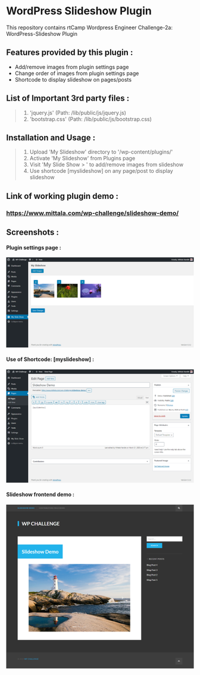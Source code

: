 # WordPress Slideshow Plugin
  This repository contains rtCamp Wordpress Engineer Challenge-2a: WordPress-Slideshow Plugin

## Features provided by this plugin :
* Add/remove images from plugin settings page
* Change order of images from plugin settings page
* Shortcode to display slideshow on pages/posts 

## List of Important 3rd party files :
>1. 'jquery.js' (Path: /lib/public/js/jquery.js)
>2. 'bootstrap.css' (Path: /lib/public/js/bootstrap.css)

## Installation and Usage :
>1. Upload 'My Slideshow' directory to '/wp-content/plugins/' 
>2. Activate 'My Slideshow' from Plugins page
>3. Visit 'My Slide Show > ' to add/remove images from slideshow 
>4. Use shortcode [myslideshow] on any page/post to display slideshow

##  Link of working plugin demo :

###  **https://www.mittala.com/wp-challenge/slideshow-demo/**
  
## Screenshots :
#### Plugin settings page :
![Plugin settings page](lib/public/images/01-slideshow-settings.png)

#### Use of Shortcode: [myslideshow] :
![Use of Shortcode](lib/public/images/02-use-of-shortcode.png)

#### Slideshow frontend demo :
![Slideshow frontend demo](lib/public/images/03-slideshow-frontend-demo.png)

